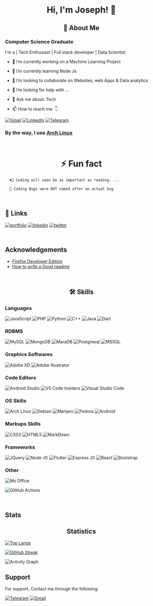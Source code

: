
<!-- # Hi, I'm Joseph! 👋 -->
<h1 align="center">Hi, I'm Joseph! 👋</h1>

<!-- ## 🚀 About Me -->
<h2 align="center">🚀 About Me</h2>

### Computer Science Graduate

I'm a | Tech Enthusiast | Full stack developer | Data Scientist

- 🔭 I’m currently working on a Machine Learning Project

- 🌱 I’m currently learning Node Js

- 👯 I’m looking to collaborate on Websites, web Apps & Data analytics

- 🤔 I’m looking for help with ...

- 💬 Ask me about: Tech

- 📫 How to reach me: 👇

[![Gmail](https://img.shields.io/badge/Gmail-D14836?style=for-the-badge&logo=gmail&logoColor=white)](mailto:jhembe202@gmail.com)
[![LinkedIn](https://img.shields.io/badge/LinkedIn-0077B5?style=for-the-badge&logo=linkedin&logoColor=white)](https://www.linkedin.com/in/joseph-mahembega)
[![Telegram](https://img.shields.io/badge/Telegram-2CA5E0?style=for-the-badge&logo=telegram&logoColor=white)](https://t.me/jhembe) 



<!-- - 😄 Pronouns: ... -->
### By the way, I use [Arch Linux](https://img.shields.io/badge/Arch_Linux-1793D1?style=for-the-badge&logo=arch-linux&logoColor=white)


<!-- ## ⚡ Fun fact -->
&nbsp;

<h1 align="center">⚡ Fun fact </h1>

```bash
  ❤️‍🔥 Coding will soon be as important as reading. ...
```

```bash
  🤣 Coding Bugs were NOT named after an actual bug
```

&nbsp;
## 🔗 Links
<!-- <h2 align="center">🔗 Links</h2> -->

[![portfolio](https://img.shields.io/badge/my_portfolio-000?style=for-the-badge&logo=ko-fi&logoColor=white)](https://katherinempeterson.com/)
[![linkedin](https://img.shields.io/badge/LinkedIn-0077B5?style=for-the-badge&logo=linkedin&logoColor=white)](https://www.linkedin.com/in/joseph-mahembega)
[![twitter](https://img.shields.io/badge/twitter-1DA1F2?style=for-the-badge&logo=twitter&logoColor=white)](https://twitter.com/)

&nbsp;

## Acknowledgements
<!-- <h2 align="center">Acknowledgements</h2> -->

- [Firefox Developer Edition](https://www.mozilla.org/en-US/firefox/developer/)
- [How to write a Good readme](https://bulldogjob.com/news/449-how-to-write-a-good-readme-for-your-github-project)

&nbsp;

<!-- ## 🛠 Skills -->
<h2 align="center">🛠 Skills</h2>

### Languages

![JavaScript](https://img.shields.io/badge/JavaScript-323330?style=for-the-badge&logo=javascript&logoColor=F7DF1E)
![PHP](https://img.shields.io/badge/php-%23777BB4.svg?style=for-the-badge&logo=php&logoColor=white)
![Python](https://img.shields.io/badge/Python-14354C?style=for-the-badge&logo=python&logoColor=white)
![C++](https://img.shields.io/badge/C%2B%2B-00599C?style=for-the-badge&logo=c%2B%2B&logoColor=white)
![Java](https://img.shields.io/badge/Java-ED8B00?style=for-the-badge&logo=openjdk&logoColor=white)
![Dart](https://img.shields.io/badge/Dart-0175C2?style=for-the-badge&logo=dart&logoColor=white)

### RDBMS

![MySQL](https://img.shields.io/badge/MySQL-00000F?style=for-the-badge&logo=mysql&logoColor=white)
![MongoDB](https://img.shields.io/badge/MongoDB-4EA94B?style=for-the-badge&logo=mongodb&logoColor=white)
![MaraDB](https://img.shields.io/badge/MariaDB-003545?style=for-the-badge&logo=mariadb&logoColor=white)
![Postgresql](https://img.shields.io/badge/PostgreSQL-316192?style=for-the-badge&logo=postgresql&logoColor=white)
![MSSQL](https://img.shields.io/badge/Microsoft_SQL_Server-CC2927?style=for-the-badge&logo=microsoft-sql-server&logoColor=white)

### Graphics Softwares

![Adobe XD](https://img.shields.io/badge/Adobe%20XD-470137?style=for-the-badge&logo=Adobe%20XD&logoColor=#FF61F6)
![Adobe Illustrator](https://img.shields.io/badge/adobe%20illustrator-%23FF9A00.svg?style=for-the-badge&logo=adobe%20illustrator&logoColor=white)

### Code Editors
![Android Studio](https://img.shields.io/badge/Android_Studio-3DDC84?style=for-the-badge&logo=android-studio&logoColor=white)
![VS Code Insiders](https://img.shields.io/badge/VS%20Code%20Insiders-35b393.svg?style=for-the-badge&logo=visual-studio-code&logoColor=white)
![Visual Studio Code](https://img.shields.io/badge/Visual%20Studio%20Code-0078d7.svg?style=for-the-badge&logo=visual-studio-code&logoColor=white)

### OS Skills

![Arch Linux](https://img.shields.io/badge/Arch_Linux-1793D1?style=for-the-badge&logo=arch-linux&logoColor=white)
![Debian](  https://img.shields.io/badge/Debian-A81D33?style=for-the-badge&logo=debian&logoColor=white)
![Manjaro](https://img.shields.io/badge/manjaro-35BF5C?style=for-the-badge&logo=manjaro&logoColor=white)
![Fedora](https://img.shields.io/badge/Fedora-294172?style=for-the-badge&logo=fedora&logoColor=white)
![Android](https://img.shields.io/badge/Android-3DDC84?style=for-the-badge&logo=android&logoColor=white)


### Markups Skills

![CSS3](https://img.shields.io/badge/css3-%231572B6.svg?style=for-the-badge&logo=css3&logoColor=white)
![HTML5](https://img.shields.io/badge/html5-%23E34F26.svg?style=for-the-badge&logo=html5&logoColor=white)
![MarkDown](https://img.shields.io/badge/Markdown-000000?style=for-the-badge&logo=markdown&logoColor=white)

### Frameworks
![JQuery](https://img.shields.io/badge/jQuery-0769AD?style=for-the-badge&logo=jquery&logoColor=white)
![Node JS](  https://img.shields.io/badge/Node.js-43853D?style=for-the-badge&logo=node.js&logoColor=white)
![Flutter](https://img.shields.io/badge/Flutter-02569B?style=for-the-badge&logo=flutter&logoColor=white)
![Express JS](https://img.shields.io/badge/Express.js-404D59?style=for-the-badge)
![React](https://img.shields.io/badge/React-20232A?style=for-the-badge&logo=react&logoColor=61DAFB)
![Bootstrap](https://img.shields.io/badge/Bootstrap-563D7C?style=for-the-badge&logo=bootstrap&logoColor=white)

### Other

![Ms Office](https://img.shields.io/badge/Microsoft_Office-D83B01?style=for-the-badge&logo=microsoft-office&logoColor=white)

![GitHub Actions](https://img.shields.io/badge/github%20actions-%232671E5.svg?style=for-the-badge&logo=githubactions&logoColor=white)


&nbsp;
## Stats

<h2 align="center">Statistics</h2>


<!-- [![Anurag's GitHub stats](https://github-readme-stats.vercel.app/api?username=jhembe)](https://github.com/anuraghazra/github-readme-stats) -->

<picture>
 <source
  srcset="https://github-readme-stats.vercel.app/api?username=jhembe&show_icons=true&theme=dark"
  media="(prefers-color-scheme: dark)"
/> 
<source
  srcset="https://github-readme-stats.vercel.app/api?username=jhembe&show_icons=true"
  media="(prefers-color-scheme: light), (prefers-color-scheme: no-preference)"
/> 
<!-- <img src="https://github-readme-stats.vercel.app/api?username=jhembea&show_icons=true" /> -->
</picture>

[![Top Langs](https://github-readme-stats.vercel.app/api/top-langs/?username=jhembe&layout=pie)](https://github.com/anuraghazra/github-readme-stats)


<!-- ![Most used Languages](https://github-readme-stats.vercel.app/api/top-langs/?username=jhembe) -->
[![GitHub Streak](https://github-readme-streak-stats.herokuapp.com?user=jhembe)](https://git.io/streak-stats)
<!-- [![GitHub Streak](https://github-readme-streak-stats.herokuapp.com?user=jhembe&theme=highcontrast)](https://git.io/streak-stats) -->
![Activity Graph](https://activity-graph.herokuapp.com/graph?username=jhembe&theme=full)
&nbsp;
## Support

For support, Contact me through the following.

[![Telegram](https://img.shields.io/badge/Telegram-2CA5E0?style=for-the-badge&logo=telegram&logoColor=white)](https://t.me/jhembe)
[![Gmail](https://img.shields.io/badge/Gmail-D14836?style=for-the-badge&logo=gmail&logoColor=white)](mailto:jhembe202@gmail.com)


